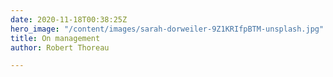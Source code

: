 ```yaml
---
date: 2020-11-18T00:38:25Z
hero_image: "/content/images/sarah-dorweiler-9Z1KRIfpBTM-unsplash.jpg"
title: On management
author: Robert Thoreau

---
```

